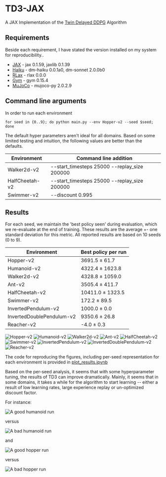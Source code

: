 # TD3-JAX
A JAX Implementation of the [Twin Delayed DDPG](https://github.com/sfujim/TD3) Algorithm


## Requirements

Beside each requirement, I have stated the version installed on my system for reproducibility..

* [JAX](https://github.com/google/jax) - jax 0.1.59, jaxlib 0.1.39
* [Haiku](https://github.com/deepmind/dm-haiku) - dm-haiku 0.0.1a0, dm-sonnet 2.0.0b0
* [RLax](https://github.com/deepmind/rlax) - rlax 0.0.0
* [Gym](https://github.com/openai/gym) - gym 0.15.4
* [MuJoCo](https://github.com/openai/mujoco-py) - mujoco-py 2.0.2.9

## Command line arguments
In order to run each environment
```
for seed in {0..9}; do python main.py --env Hopper-v2 --seed $seed; done
```

The default hyper parameters aren't ideal for all domains.
Based on some limited testing and intuition, the following values are better than the defaults.

Environment | Command line addition
--- | ---
Walker2d-v2 | --start_timesteps 25000 --replay_size 200000
HalfCheetah-v2 | --start_timesteps 25000 --replay_size 200000
Swimmer-v2 | --discount 0.995

## Results

For each seed, we maintain the 'best policy seen' during evaluation, which we re-evaluate at the end of training.
These results are the average +\- one standard deviation for this metric.
All reported results are based on 10 seeds (0 to 9).


Environment | Best policy per run
--- | ---
Hopper-v2 | 3691.5 ± 61.7
Humanoid-v2 | 4322.4 ± 1623.8
Walker2d-v2 | 4328.8 ± 1059.0
Ant-v2 | 3505.4 ± 411.7
HalfCheetah-v2 | 10411.0 ± 1323.5
Swimmer-v2 | 172.2 ± 89.5
InvertedPendulum-v2 | 1000.0 ± 0.0
InvertedDoublePendulum-v2 | 9350.6 ± 26.8
Reacher-v2 | -4.0 ± 0.3

![Hopper-v2](figures/hopper.png "Hopper-v2")
![Humanoid-v2](figures/humanoid.png "Humanoid-v2")
![Walker2d-v2](figures/walker.png "Walker2d-v2")
![Ant-v2](figures/ant.png "Ant-v2")
![HalfCheetah-v2](figures/halfcheetah.png "HalfCheetah-v2")
![Swimmer-v2](figures/swimmer.png "Swimmer-v2")
![InvertedPendulum-v2](figures/invertedpendulum.png "InvertedPendulum-v2")
![InvertedDoublePendulum-v2](figures/inverteddoublependulum.png "InvertedDoublePendulum-v2")
![Reacher-v2](figures/reacher.png "Reacher-v2")

The code for reproducing the figures, including per-seed representation for each environment is provided in [plot_results.ipynb](plot_results.ipynb)

Based on the per-seed analysis, it seems that with some hyperparameter tuning, the results of TD3 can improve dramatically.
Mainly, it seems that in some domains, it takes a while for the algorithm to start learning -- either a result of low learning rates, large experience replay or un-optimized discount factor.

For instance:

![A good humanoid run](figures/humanoid_good.png "A good humanoid run")

versus

![A bad humanoid run](figures/humanoid_bad.png "A bad humanoid run")

and

![A good hopper run](figures/hopper_good.png "A good hopper run")

versus

![A bad hopper run](figures/hopper_bad.png "A bad hopper run")